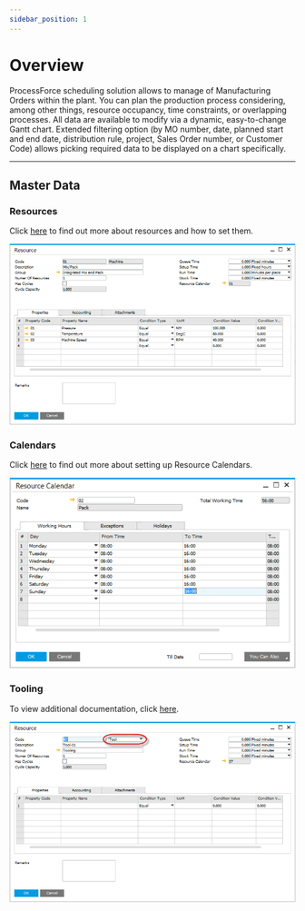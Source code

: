 ```yaml
---
sidebar_position: 1
---
```


# Overview

ProcessForce scheduling solution allows to manage of Manufacturing Orders within the plant. You can plan the production process considering, among other things, resource occupancy, time constraints, or overlapping processes. All data are available to modify via a dynamic, easy-to-change Gantt chart. Extended filtering option (by MO number, date, planned start and end date, distribution rule, project, Sales Order number, or Customer Code) allows picking required data to be displayed on a chart specifically.

---

## Master Data

### Resources

Click [here](/docs/processforce/user-guide/routings/resources/) to find out more about resources and how to set them.

![Resources](./media/overview/resource-main.png)

### Calendars

Click [here](/docs/processforce/user-guide/scheduling/resource-calendar/) to find out more about setting up Resource Calendars.

![Resource Calendar](./media/overview/resource-calendar.png)

### Tooling

To view additional documentation, click [here](/docs/processforce/user-guide/routings/resources/).

![Resource Tooling](./media/overview/resource-tool.png)
